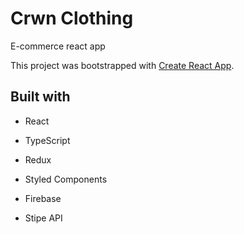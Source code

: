 # Crwn Clothing

E-commerce react app

This project was bootstrapped with [Create React App](https://github.com/facebook/create-react-app).

## Built with

- React
- TypeScript
- Redux

- Styled Components
- Firebase
- Stipe API
